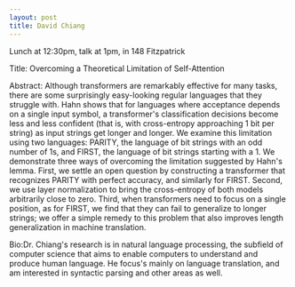 ```yaml
---
layout: post
title: David Chiang
---
```


Lunch at 12:30pm, talk at 1pm, in 148 Fitzpatrick

Title:
Overcoming a Theoretical Limitation of Self-Attention

Abstract: Although transformers are remarkably effective for many tasks, there are some surprisingly easy-looking regular languages that they struggle with. Hahn shows that for languages where acceptance depends on a single input symbol, a transformer's classification decisions become less and less confident (that is, with cross-entropy approaching 1 bit per string) as input strings get longer and longer. We examine this limitation using two languages: PARITY, the language of bit strings with an odd number of 1s, and FIRST, the language of bit strings starting with a 1. We demonstrate three ways of overcoming the limitation suggested by Hahn's lemma. First, we settle an open question by constructing a transformer that recognizes PARITY with perfect accuracy, and similarly for FIRST. Second, we use layer normalization to bring the cross-entropy of both models arbitrarily close to zero. Third, when transformers need to focus on a single position, as for FIRST, we find that they can fail to generalize to longer strings; we offer a simple remedy to this problem that also improves length generalization in machine translation. 

Bio:Dr. Chiang's research is in natural language processing, the subfield of computer science that aims to enable computers to understand and produce human language. He focus's mainly on language translation, and am interested in syntactic parsing and other areas as well.


